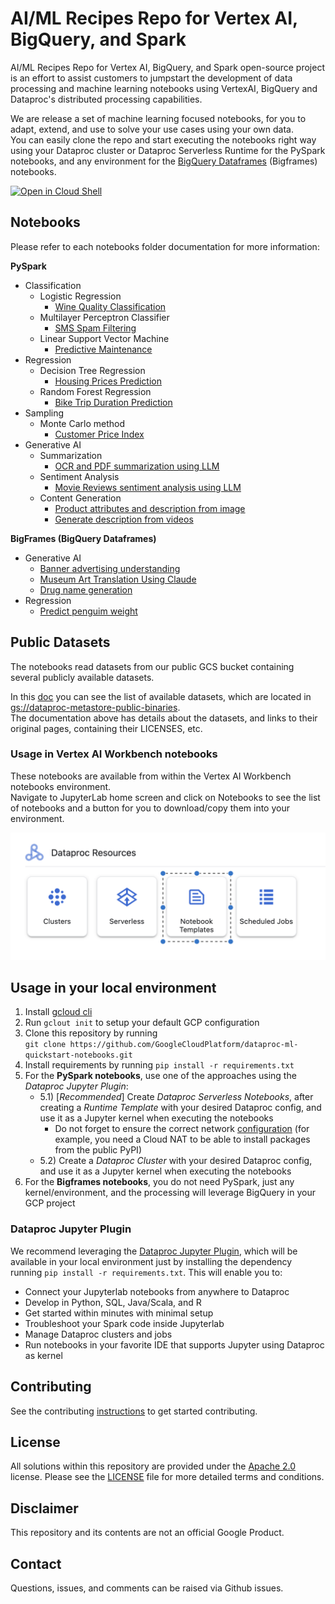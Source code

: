 # AI/ML Recipes Repo for Vertex AI, BigQuery, and Spark

AI/ML Recipes Repo for Vertex AI, BigQuery, and Spark open-source project is an effort to assist customers to jumpstart the development of data processing and machine learning notebooks using VertexAI, BigQuery and Dataproc's distributed processing capabilities.

We are release a set of machine learning focused notebooks, for you to adapt, extend, and use to solve your use cases using your own data.  
You can easily clone the repo and start executing the notebooks right way using your Dataproc cluster or Dataproc Serverless Runtime for the PySpark notebooks, and any environment for the [BigQuery Dataframes](https://cloud.google.com/python/docs/reference/bigframes/latest) (Bigframes) notebooks.

[![Open in Cloud Shell](http://gstatic.com/cloudssh/images/open-btn.svg)](https://console.cloud.google.com/cloudshell/editor)

## Notebooks
Please refer to each notebooks folder documentation for more information:

**PySpark**
* Classification
    * Logistic Regression
        * [Wine Quality Classification](./classification/logistic_regression/wine_quality_classification_mlr.ipynb)
    * Multilayer Perceptron Classifier
        * [SMS Spam Filtering](./classification/multilayer_perceptron_classifier/sms_spam_filtering.ipynb)
    * Linear Support Vector Machine
        * [Predictive Maintenance](./classification/linear_support_vector_machine/predictive_maintenance.ipynb)
* Regression
    * Decision Tree Regression
        * [Housing Prices Prediction](./regression/decision_tree_regression/housing_prices_prediction.ipynb)
    * Random Forest Regression
        * [Bike Trip Duration Prediction](./regression/random_forest_regression/bike_trip_duration_prediction.ipynb)
* Sampling
    * Monte Carlo method
        * [Customer Price Index](./sampling/monte_carlo/customer_price_index.ipynb)
* Generative AI
    * Summarization
        * [OCR and PDF summarization using LLM](generative_ai/summarization/ocr_contract_summarization_llm.ipynb)
    * Sentiment Analysis
        * [Movie Reviews sentiment analysis using LLM](generative_ai/sentiment_analysis/sentiment_analysis_movie_reviews.ipynb)
    * Content Generation
        * [Product attributes and description from image](generative_ai/content_generation/product_attributes_from_image.ipynb)
        * [Generate description from videos](generative_ai/content_generation/description_from_video.ipynb)

**BigFrames (BigQuery Dataframes)**
* Generative AI
    * [Banner advertising understanding](generative_ai/content_generation/banner_advertising_understanding.ipynb)
    * [Museum Art Translation Using Claude](https://github.com/googleapis/python-bigquery-dataframes/blob/main/notebooks/generative_ai/bq_dataframes_llm_claude3_museum_art.ipynb)
    * [Drug name generation](https://github.com/googleapis/python-bigquery-dataframes/blob/main/notebooks/regression/bq_dataframes_ml_linear_regression.ipynb)
* Regression
    * [Predict penguim weight](https://github.com/googleapis/python-bigquery-dataframes/blob/main/notebooks/generative_ai/bq_dataframes_ml_drug_name_generation.ipynb)


## Public Datasets
The notebooks read datasets from our public GCS bucket containing several publicly available datasets.

In this [doc](./public_datasets/public_datasets.ipynb) you can see the list of available datasets, which are located in [gs://dataproc-metastore-public-binaries](https://console.cloud.google.com/storage/browser/dataproc-metastore-public-binaries).  
The documentation above has details about the datasets, and links to their original pages, containing their LICENSES, etc.


### Usage in Vertex AI Workbench notebooks

These notebooks are available from within the Vertex AI Workbench notebooks environment.  
Navigate to JupyterLab home screen and click on Notebooks to see the list of notebooks and a button for you to download/copy them into your environment.

![Vertex Notebooks Templates](docs/images/vertex-notebook-templates.png)

## Usage in your local environment

1) Install [gcloud cli](https://cloud.google.com/sdk/docs/install)
2) Run ```gclout init``` to setup your default GCP configuration
3) Clone this repository by running  
   ```git clone https://github.com/GoogleCloudPlatform/dataproc-ml-quickstart-notebooks.git```
4) Install requirements by running ```pip install -r requirements.txt```
5) For the **PySpark notebooks**, use one of the approaches using the *Dataproc Jupyter Plugin*:
    - 5.1) [*Recommended*] Create *Dataproc Serverless Notebooks*, after creating a *Runtime Template* with your desired Dataproc config, and use it as a Jupyter kernel when executing the notebooks
        - Do not forget to ensure the correct network [configuration](https://cloud.google.com/dataproc-serverless/docs/concepts/network) (for example, you need a Cloud NAT to be able to install packages from the public PyPI)
    - 5.2) Create a *Dataproc Cluster* with your desired Dataproc config, and use it as a Jupyter kernel when executing the notebooks
6) For the **Bigframes notebooks**, you do not need PySpark, just any kernel/environment, and the processing will leverage BigQuery in your GCP project


### Dataproc Jupyter Plugin

We recommend leveraging the [Dataproc Jupyter Plugin](https://github.com/GoogleCloudDataproc/dataproc-jupyter-plugin), which will be available in your local environment just by installing the dependency running ```pip install -r requirements.txt```. This will enable you to:

- Connect your Jupyterlab notebooks from anywhere to Dataproc
- Develop in Python, SQL, Java/Scala, and R
- Get started within minutes with minimal setup
- Troubleshoot your Spark code inside Jupyterlab
- Manage Dataproc clusters and jobs
- Run notebooks in your favorite IDE that supports Jupyter using Dataproc as kernel

## Contributing
See the contributing [instructions](./CONTRIBUTING.md) to get started contributing.

## License
All solutions within this repository are provided under the [Apache 2.0](https://www.apache.org/licenses/LICENSE-2.0) license. Please see the [LICENSE](/LICENSE) file for more detailed terms and conditions.

## Disclaimer
This repository and its contents are not an official Google Product.

## Contact
Questions, issues, and comments can be raised via Github issues.